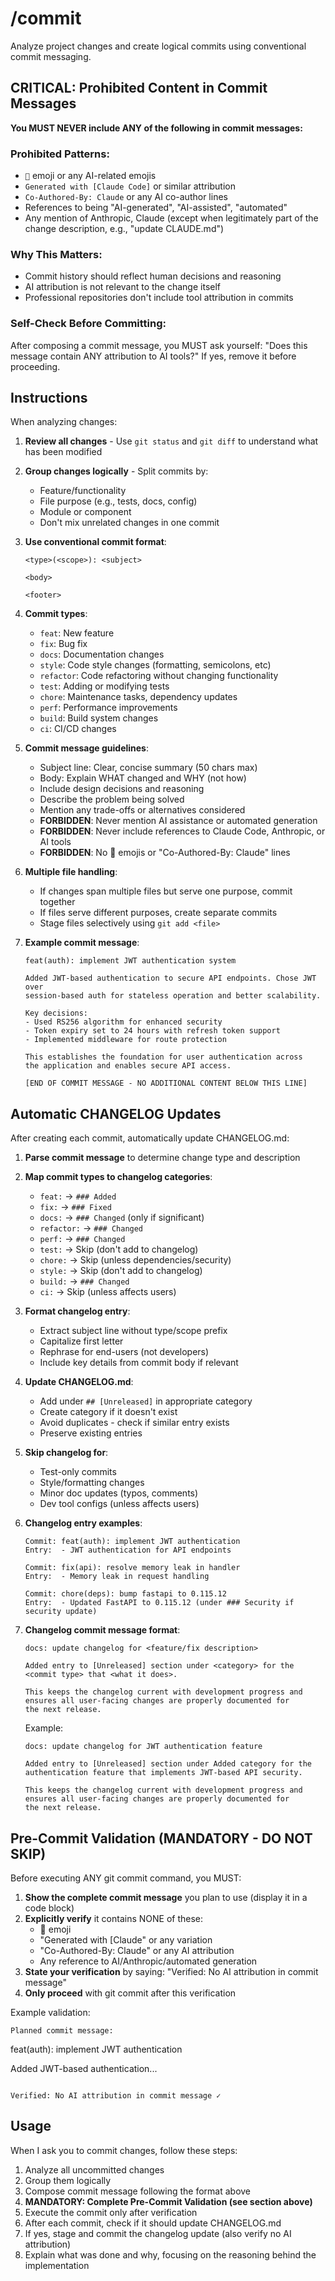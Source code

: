 # /commit

Analyze project changes and create logical commits using conventional commit messaging.

## CRITICAL: Prohibited Content in Commit Messages

**You MUST NEVER include ANY of the following in commit messages:**

### Prohibited Patterns:
- `🤖` emoji or any AI-related emojis
- `Generated with [Claude Code]` or similar attribution
- `Co-Authored-By: Claude` or any AI co-author lines
- References to being "AI-generated", "AI-assisted", "automated"
- Any mention of Anthropic, Claude (except when legitimately part of the change description, e.g., "update CLAUDE.md")

### Why This Matters:
- Commit history should reflect human decisions and reasoning
- AI attribution is not relevant to the change itself
- Professional repositories don't include tool attribution in commits

### Self-Check Before Committing:
After composing a commit message, you MUST ask yourself:
"Does this message contain ANY attribution to AI tools?"
If yes, remove it before proceeding.

## Instructions

When analyzing changes:

1. **Review all changes** - Use `git status` and `git diff` to understand what has been modified
2. **Group changes logically** - Split commits by:
   - Feature/functionality
   - File purpose (e.g., tests, docs, config)
   - Module or component
   - Don't mix unrelated changes in one commit

3. **Use conventional commit format**:
   ```
   <type>(<scope>): <subject>

   <body>

   <footer>
   ```

4. **Commit types**:
   - `feat`: New feature
   - `fix`: Bug fix
   - `docs`: Documentation changes
   - `style`: Code style changes (formatting, semicolons, etc)
   - `refactor`: Code refactoring without changing functionality
   - `test`: Adding or modifying tests
   - `chore`: Maintenance tasks, dependency updates
   - `perf`: Performance improvements
   - `build`: Build system changes
   - `ci`: CI/CD changes

5. **Commit message guidelines**:
   - Subject line: Clear, concise summary (50 chars max)
   - Body: Explain WHAT changed and WHY (not how)
   - Include design decisions and reasoning
   - Describe the problem being solved
   - Mention any trade-offs or alternatives considered
   - **FORBIDDEN**: Never mention AI assistance or automated generation
   - **FORBIDDEN**: Never include references to Claude Code, Anthropic, or AI tools
   - **FORBIDDEN**: No 🤖 emojis or "Co-Authored-By: Claude" lines

6. **Multiple file handling**:
   - If changes span multiple files but serve one purpose, commit together
   - If files serve different purposes, create separate commits
   - Stage files selectively using `git add <file>`

7. **Example commit message**:
   ```
   feat(auth): implement JWT authentication system

   Added JWT-based authentication to secure API endpoints. Chose JWT over
   session-based auth for stateless operation and better scalability.

   Key decisions:
   - Used RS256 algorithm for enhanced security
   - Token expiry set to 24 hours with refresh token support
   - Implemented middleware for route protection

   This establishes the foundation for user authentication across
   the application and enables secure API access.

   [END OF COMMIT MESSAGE - NO ADDITIONAL CONTENT BELOW THIS LINE]
   ```

## Automatic CHANGELOG Updates

After creating each commit, automatically update CHANGELOG.md:

1. **Parse commit message** to determine change type and description
2. **Map commit types to changelog categories**:
   - `feat:` → `### Added`
   - `fix:` → `### Fixed`
   - `docs:` → `### Changed` (only if significant)
   - `refactor:` → `### Changed`
   - `perf:` → `### Changed`
   - `test:` → Skip (don't add to changelog)
   - `chore:` → Skip (unless dependencies/security)
   - `style:` → Skip (don't add to changelog)
   - `build:` → `### Changed`
   - `ci:` → Skip (unless affects users)

3. **Format changelog entry**:
   - Extract subject line without type/scope prefix
   - Capitalize first letter
   - Rephrase for end-users (not developers)
   - Include key details from commit body if relevant

4. **Update CHANGELOG.md**:
   - Add under `## [Unreleased]` in appropriate category
   - Create category if it doesn't exist
   - Avoid duplicates - check if similar entry exists
   - Preserve existing entries

5. **Skip changelog for**:
   - Test-only commits
   - Style/formatting changes
   - Minor doc updates (typos, comments)
   - Dev tool configs (unless affects users)

6. **Changelog entry examples**:
   ```
   Commit: feat(auth): implement JWT authentication
   Entry:  - JWT authentication for API endpoints

   Commit: fix(api): resolve memory leak in handler
   Entry:  - Memory leak in request handling

   Commit: chore(deps): bump fastapi to 0.115.12
   Entry:  - Updated FastAPI to 0.115.12 (under ### Security if security update)
   ```

7. **Changelog commit message format**:
   ```
   docs: update changelog for <feature/fix description>

   Added entry to [Unreleased] section under <category> for the
   <commit type> that <what it does>.

   This keeps the changelog current with development progress and
   ensures all user-facing changes are properly documented for
   the next release.
   ```

   Example:
   ```
   docs: update changelog for JWT authentication feature

   Added entry to [Unreleased] section under Added category for the
   authentication feature that implements JWT-based API security.

   This keeps the changelog current with development progress and
   ensures all user-facing changes are properly documented for
   the next release.
   ```

## Pre-Commit Validation (MANDATORY - DO NOT SKIP)

Before executing ANY git commit command, you MUST:

1. **Show the complete commit message** you plan to use (display it in a code block)
2. **Explicitly verify** it contains NONE of these:
   - 🤖 emoji
   - "Generated with [Claude" or any variation
   - "Co-Authored-By: Claude" or any AI attribution
   - Any reference to AI/Anthropic/automated generation
3. **State your verification** by saying: "Verified: No AI attribution in commit message"
4. **Only proceed** with git commit after this verification

Example validation:
```
Planned commit message:
```
feat(auth): implement JWT authentication

Added JWT-based authentication...
```

Verified: No AI attribution in commit message ✓
```

## Usage

When I ask you to commit changes, follow these steps:
1. Analyze all uncommitted changes
2. Group them logically
3. Compose commit message following the format above
4. **MANDATORY: Complete Pre-Commit Validation (see section above)**
5. Execute the commit only after verification
6. After each commit, check if it should update CHANGELOG.md
7. If yes, stage and commit the changelog update (also verify no AI attribution)
8. Explain what was done and why, focusing on the reasoning behind the implementation
